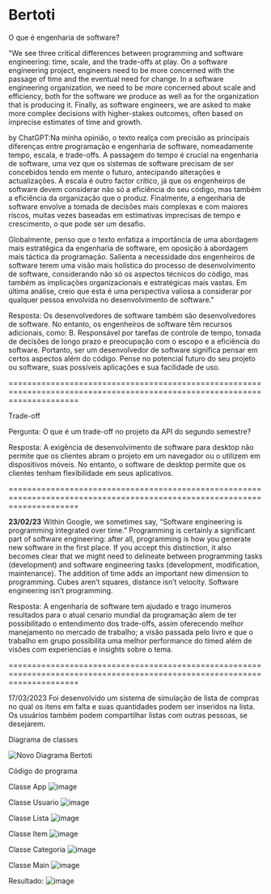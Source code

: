 # Bertoti

O que é engenharia de software?

"We see three critical differences between programming and software engineering: time, scale, and the trade-offs at play.   On a software engineering project, engineers need to be more concerned with the passage of time and the eventual need for change. In a software engineering organization, we need to be more concerned about scale and efficiency, both for the software we produce as well as for the organization that is producing it. Finally, as software engineers, we are asked to make more complex decisions with higher-stakes outcomes, often based on imprecise estimates of time and growth.

by ChatGPT:Na minha opinião, o texto realça com precisão as principais diferenças entre programação e engenharia de software, nomeadamente tempo, escala, e trade-offs. A passagem do tempo é crucial na engenharia de software, uma vez que os sistemas de software precisam de ser concebidos tendo em mente o futuro, antecipando alterações e actualizações. A escala é outro factor crítico, já que os engenheiros de software devem considerar não só a eficiência do seu código, mas também a eficiência da organização que o produz. Finalmente, a engenharia de software envolve a tomada de decisões mais complexas e com maiores riscos, muitas vezes baseadas em estimativas imprecisas de tempo e crescimento, o que pode ser um desafio.

Globalmente, penso que o texto enfatiza a importância de uma abordagem mais estratégica da engenharia de software, em oposição à abordagem mais táctica da programação. Salienta a necessidade dos engenheiros de software terem uma visão mais holística do processo de desenvolvimento de software, considerando não só os aspectos técnicos do código, mas também as implicações organizacionais e estratégicas mais vastas. Em última análise, creio que esta é uma perspectiva valiosa a considerar por qualquer pessoa envolvida no desenvolvimento de software."

Resposta:
Os desenvolvedores de software também são desenvolvedores de software. No entanto, os engenheiros de software têm recursos adicionais, como: B. Responsável por tarefas de controle de tempo, tomada de decisões de longo prazo e preocupação com o escopo e a eficiência do software. Portanto, ser um desenvolvedor de software significa pensar em certos aspectos além do código. Pense no potencial futuro do seu projeto ou software, suas possíveis aplicações e sua facilidade de uso.

===========================================================================================================================

Trade-off

Pergunta: O que é um trade-off no projeto da API do segundo semestre?

Resposta: A exigência de desenvolvimento de software para desktop não permite que os clientes abram o projeto em um navegador ou o utilizem em dispositivos móveis. No entanto, o software de desktop permite que os clientes tenham flexibilidade em seus aplicativos.

===========================================================================================================================

<strong>23/02/23</strong>
Within Google, we sometimes say, “Software engineering is programming integrated over time.” Programming  is certainly a significant part of software engineering: after all, programming is how you generate new software in the first place. If you accept this distinction, it also becomes clear that we might need to delineate between programming tasks (development) and software engineering tasks (development, modification, maintenance). The addition of time adds an important new dimension to programming. Cubes aren’t squares, distance isn’t velocity. Software engineering isn’t programming.

Resposta: A engenharia de software tem ajudado e trago inumeros resultados para o atual cenario mundial da programação alem de ter possibilitado o entendimento dos trade-offs, assim oferecendo melhor manejamento no mercado de trabalho; a visão passada pelo livro e que o trabalho em grupo possibilita uma melhor performance do timed além de visões com experiencias e insights sobre o tema.

===========================================================================================================================

17/03/2023
Foi desenvolvido um sistema de simulação de lista de compras no qual os itens em falta e suas quantidades podem ser inseridos na lista. Os usuários também podem compartilhar listas com outras pessoas, se desejarem.

Diagrama de classes

![Novo Diagrama Bertoti](https://github.com/VictorGuui/Bertoti/assets/101465349/8d8942d3-f7fd-40cd-b602-d4197b2a9aea)

Código do programa

Classe App
![image](https://github.com/VictorGuui/Bertoti/assets/101465349/e2b991e9-a846-470f-94b2-97a8a7b481ee)

Classe Usuario
![image](https://github.com/VictorGuui/Bertoti/assets/101465349/4fd9e521-8167-4dde-96f2-fd50e721389c)

Classe Lista
![image](https://github.com/VictorGuui/Bertoti/assets/101465349/a82d537d-9781-46a4-af29-2fa8e1ef2af2)

Classe Item
![image](https://github.com/VictorGuui/Bertoti/assets/101465349/1cd5d8d3-8fe8-459c-9a02-aed9e45a1eb7)

Classe Categoria
![image](https://github.com/VictorGuui/Bertoti/assets/101465349/7eb70d31-dd7f-4240-be50-4ab73a3dc0d9)

Classe Main
![image](https://github.com/VictorGuui/Bertoti/assets/101465349/aa46d091-7210-42ac-ac5b-4e4231016265)

Resultado:
![image](https://github.com/VictorGuui/Bertoti/assets/101465349/eb3aa412-1f31-4b2b-bcf2-da398e2ff6fe)













